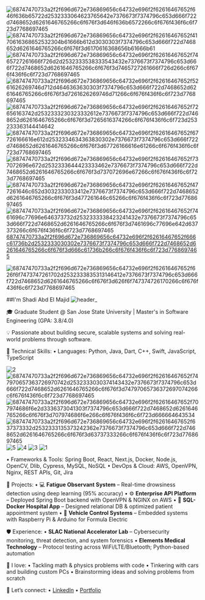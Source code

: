 ![68747470733a2f2f696d672e736869656c64732e696f2f62616467652f646f636b65722d2532333064623765642e7376673f7374796c653d666f722d7468652d6261646765266c6f676f3d646f636b6572266c6f676f436f6c6f723d7768697465](https://github.com/user-attachments/assets/930aba32-8fec-4f45-8e16-13ef1173d2a3)![68747470733a2f2f696d672e736869656c64732e696f2f62616467652f4170616368652532304b61666b612d3030303f7374796c653d666f722d7468652d6261646765266c6f676f3d6170616368656b61666b61](https://github.com/user-attachments/assets/6538e167-3fe1-4604-95f5-9c9aeb9240b4)
![68747470733a2f2f696d672e736869656c64732e696f2f62616467652f7465727261666f726d2d2532333538333543432e7376673f7374796c653d666f722d7468652d6261646765266c6f676f3d7465727261666f726d266c6f676f436f6c6f723d7768697465](https://github.com/user-attachments/assets/00acd1c6-c280-4731-abf8-a3ccfd4d008f)
![68747470733a2f2f696d672e736869656c64732e696f2f62616467652f5261626269746d712d4646363630303f7374796c653d666f722d7468652d6261646765266c6f676f3d7261626269746d71266c6f676f436f6c6f723d7768697465](https://github.com/user-attachments/assets/b0b50154-00c1-4a70-aeb6-39e987fb7986)
![68747470733a2f2f696d672e736869656c64732e696f2f62616467652f72656163742d2532333230323332612e7376673f7374796c653d666f722d7468652d6261646765266c6f676f3d7265616374266c6f676f436f6c6f723d253233363144414642](https://github.com/user-attachments/assets/eb359a88-a193-4ffb-87eb-64f3f00313c9)
![68747470733a2f2f696d672e736869656c64732e696f2f62616467652f67726166616e612d2532334634363830302e7376673f7374796c653d666f722d7468652d6261646765266c6f676f3d67726166616e61266c6f676f436f6c6f723d7768697465](https://github.com/user-attachments/assets/31f85a3d-3694-4fe9-86c1-07a9a6543a5c)
![68747470733a2f2f696d672e736869656c64732e696f2f62616467652f737072696e672d2532333644423333462e7376673f7374796c653d666f722d7468652d6261646765266c6f676f3d737072696e67266c6f676f436f6c6f723d7768697465](https://github.com/user-attachments/assets/cbb38c52-2a4f-4c63-9942-05e4b5fa77b9)
![68747470733a2f2f696d672e736869656c64732e696f2f62616467652f477261646c652d3032333033412e7376673f7374796c653d666f722d7468652d6261646765266c6f676f3d477261646c65266c6f676f436f6c6f723d7768697465](https://github.com/user-attachments/assets/4d9056fc-09df-4158-9230-d141203d23c8)
![68747470733a2f2f696d672e736869656c64732e696f2f62616467652f7461696c77696e646373732d2532333338423241432e7376673f7374796c653d666f722d7468652d6261646765266c6f676f3d7461696c77696e642d637373266c6f676f436f6c6f723d7768697465](https://github.com/user-attachments/assets/a2c18b0f-a256-47bd-9d29-ffde22083a15)
[68747470733a2f2f696d672e736869656c64732e696f2f62616467652f666c61736b2d2532333030302e7376673f7374796c653d666f722d7468652d6261646765266c6f676f3d666c61736b266c6f676f436f6c6f723d7768697465](https://github.com/user-attachments/assets/3403dea5-8791-4dd9-80e2-06cd3038e4af)




















![68747470733a2f2f696d672e736869656c64732e696f2f62616467652f626f6f7473747261702d2532333835313146412e7376673f7374796c653d666f722d7468652d6261646765266c6f676f3d626f6f747374726170266c6f676f436f6c6f723d7768697465](https://github.com/user-attachments/assets/3cdaf088-0034-4525-8b99-4f282adb1f2b)

##I'm Shadi Abd El Majid 
![header_](https://github.com/user-attachments/assets/0126ecd5-2006-47a6-a680-c76868f1085e)


🎓 Graduate Student @ San Jose State University | Master's in Software Engineering (GPA: 3.8/4.0)

💡 Passionate about building secure, scalable systems and solving real-world problems through software.

🔧 Technical Skills:
  • Languages: Python, Java, Dart, C++, Swift, JavaScript, TypeScript
  
![2](https://github.com/user-attachments/assets/a7461518-4c7a-4b6c-8813-bdde68338cd4)![68747470733a2f2f696d672e736869656c64732e696f2f62616467652f747970657363726970742d2532333030374143432e7376673f7374796c653d666f722d7468652d6261646765266c6f676f3d74797065736372697074266c6f676f436f6c6f723d7768697465](https://github.com/user-attachments/assets/2c4e2f31-4b21-46cb-bb03-faf117161e92)
![68747470733a2f2f696d672e736869656c64732e696f2f62616467652f707974686f6e2d3336373041303f7374796c653d666f722d7468652d6261646765266c6f676f3d707974686f6e266c6f676f436f6c6f723d666664643534](https://github.com/user-attachments/assets/f7ce9c03-3561-412e-96b8-a0873b098a13)
![68747470733a2f2f696d672e736869656c64732e696f2f62616467652f637373332d2532333135373242362e7376673f7374796c653d666f722d7468652d6261646765266c6f676f3d63737333266c6f676f436f6c6f723d7768697465](https://github.com/user-attachments/assets/f212b323-aefb-4bc4-a512-e60f83773fff)
![5](https://github.com/user-attachments/assets/f74e8ab3-4fb4-4968-9ff4-3feef7699a63)
![4](https://github.com/user-attachments/assets/e4a03f06-a7bd-47fc-af48-b4fbaaf54101)
![3](https://github.com/user-attachments/assets/44be0745-7e80-49c1-962e-9fe84047fb9c)
 ![1](https://github.com/user-attachments/assets/a02bf5ea-80cc-4e2f-998e-343f1d92feb9)

  • Frameworks & Tools: Spring Boot, React, Next.js, Docker, Node.js, OpenCV, Dlib, Cypress, MySQL, NoSQL
  • DevOps & Cloud: AWS, OpenVPN, Nginx, REST APIs, Git, Jira



📂 Projects:
  • 💻 **Fatigue Observant System** – Real-time drowsiness detection using deep learning (95% accuracy)
  • ⚙️ **Enterprise API Platform** – Deployed Spring Boot backend with OpenVPN & NGINX on AWS
  • 🏥 **SQL-Docker Hospital App** – Designed relational DB & optimized patient appointment system
  • 🚗 **Vehicle Control Systems** – Embedded systems with Raspberry Pi & Arduino for Formula Electric

🛡️ Experience:
  • **SLAC National Accelerator Lab** – Cybersecurity monitoring, threat detection, and system forensics
  • **Elements Medical Technology** – Protocol testing across WiFi/LTE/Bluetooth; Python-based automation

🧠 I love:
  • Tackling math & physics problems with code
  • Tinkering with cars and building custom PCs
  • Brainstorming ideas and solving problems from scratch

🔗 Let’s connect:
  • [LinkedIn](https://www.linkedin.com/in/shadi-abd-el-majid-3227381aa)
  • [Portfolio](https://sh-abd.github.io/)
